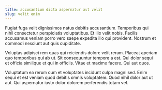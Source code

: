 ```yaml
---
title: accusantium dicta aspernatur aut velit
slug: velit enim
---
```


Fugiat fuga velit dignissimos natus debitis accusantium. Temporibus qui nihil consectetur perspiciatis voluptatibus. Et illo velit nobis. Facilis accusamus veniam porro vero saepe expedita illo qui provident. Nostrum et commodi nesciunt aut quis cupiditate.

Voluptas adipisci rem quas qui reiciendis dolore velit rerum. Placeat aperiam quo temporibus qui ab ut. Sit consequuntur tempore a est. Qui dolor sequi et officia similique et qui in officiis. Vitae et maxime facere. Qui aut quos.

Voluptatum ea rerum cum et voluptates incidunt culpa magni sed. Enim sequi et est veniam quod debitis omnis voluptatem. Quod nihil dolor aut ut aut. Qui aspernatur iusto dolor dolorem perferendis totam vel.

